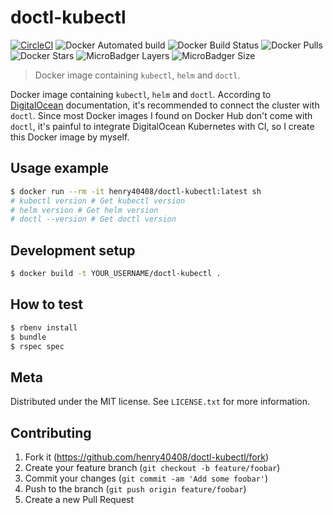 # doctl-kubectl

[![CircleCI](https://circleci.com/gh/henry40408/doctl-kubectl.svg?style=shield)](https://circleci.com/gh/henry40408/doctl-kubectl) ![Docker Automated build](https://img.shields.io/docker/automated/henry40408/doctl-kubectl) ![Docker Build Status](https://img.shields.io/docker/build/henry40408/doctl-kubectl) ![Docker Pulls](https://img.shields.io/docker/pulls/henry40408/doctl-kubectl) ![Docker Stars](https://img.shields.io/docker/stars/henry40408/doctl-kubectl) ![MicroBadger Layers](https://img.shields.io/microbadger/layers/henry40408/doctl-kubectl) ![MicroBadger Size](https://img.shields.io/microbadger/image-size/henry40408/doctl-kubectl)

> Docker image containing `kubectl`, `helm` and `doctl`.

Docker image containing `kubectl`, `helm` and `doctl`. According to [DigitalOcean](https://www.digitalocean.com/docs/kubernetes/how-to/connect-to-cluster/) documentation, it's recommended to connect the cluster with `doctl`. Since most Docker images I found on Docker Hub don't come with `doctl`, it's painful to integrate DigitalOcean Kubernetes with CI, so I create this Docker image by myself.

## Usage example

```sh
$ docker run --rm -it henry40408/doctl-kubectl:latest sh
# kubectl version # Get kubectl version
# helm version # Get helm version
# doctl --version # Get doctl version
```

## Development setup

```sh
$ docker build -t YOUR_USERNAME/doctl-kubectl .
```

## How to test

```sh
$ rbenv install
$ bundle
$ rspec spec
```

## Meta

Distributed under the MIT license. See `LICENSE.txt` for more information.

## Contributing

1. Fork it (<https://github.com/henry40408/doctl-kubectl/fork>)
2. Create your feature branch (`git checkout -b feature/foobar`)
3. Commit your changes (`git commit -am 'Add some foobar'`)
4. Push to the branch (`git push origin feature/foobar`)
5. Create a new Pull Request
